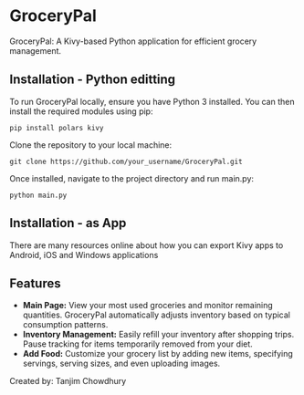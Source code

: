 # GroceryPal
GroceryPal: A Kivy-based Python application for efficient grocery management.

## Installation - Python editting
To run GroceryPal locally, ensure you have Python 3 installed. You can then install the required modules using pip:

```pip install polars kivy```

Clone the repository to your local machine:

```git clone https://github.com/your_username/GroceryPal.git```

Once installed, navigate to the project directory and run main.py:

```python main.py```

## Installation - as App
There are many resources online about how you can export Kivy apps to Android, iOS and Windows applications


## Features
- **Main Page:** View your most used groceries and monitor remaining quantities. GroceryPal automatically adjusts inventory based on typical consumption patterns.
- **Inventory Management:** Easily refill your inventory after shopping trips. Pause tracking for items temporarily removed from your diet.
- **Add Food:** Customize your grocery list by adding new items, specifying servings, serving sizes, and even uploading images.



Created by: Tanjim Chowdhury
